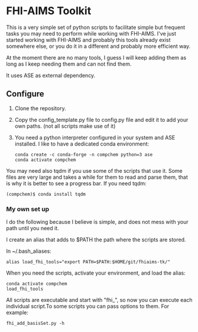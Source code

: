 # FHI-AIMS Toolkit

This is a very simple set of python scripts to facilitate simple but frequent tasks you may need to perform while working with FHI-AIMS.
I've just started working with FHI-AIMS and probably this tools already exist somewhere else, or you do it in a different and probably more efficient way.

At the moment there are no many tools, I guess I will keep adding them as long as I keep needing them and can not find them.

It uses ASE as external dependency.


## Configure

1. Clone the repository.
2. Copy the config_template.py file to config.py file and edit it to add your own paths. (not all scripts make use of it)
3. You need a python interpreter configured in your system and ASE installed. I like to have a dedicated conda environment:

       conda create -c conda-forge -n compchem python=3 ase
       conda activate compchem

You may need also tqdm if you use some of the scripts that use it. Some files are very large and takes a while for them to read and parse them, that is why it is better to see a progress bar. If you need tqdm:

    (compchem)$ conda install tqdm


### My own set up  

I do the following because I believe is simple, and does not mess with your path until you need it.

I create an alias that adds to $PATH the path where the scripts are stored.

In ~/.bash_aliases:

    alias load_fhi_tools="export PATH=$PATH:$HOME/git/fhiaims-tk/"

When you need the scripts, activate your environment, and load the alias:

    conda activate compchem
    load_fhi_tools

All scripts are executable and start with "fhi_", so now you can execute each individual script.To some scripts you can pass options to them. For example:

    fhi_add_basisSet.py -h

